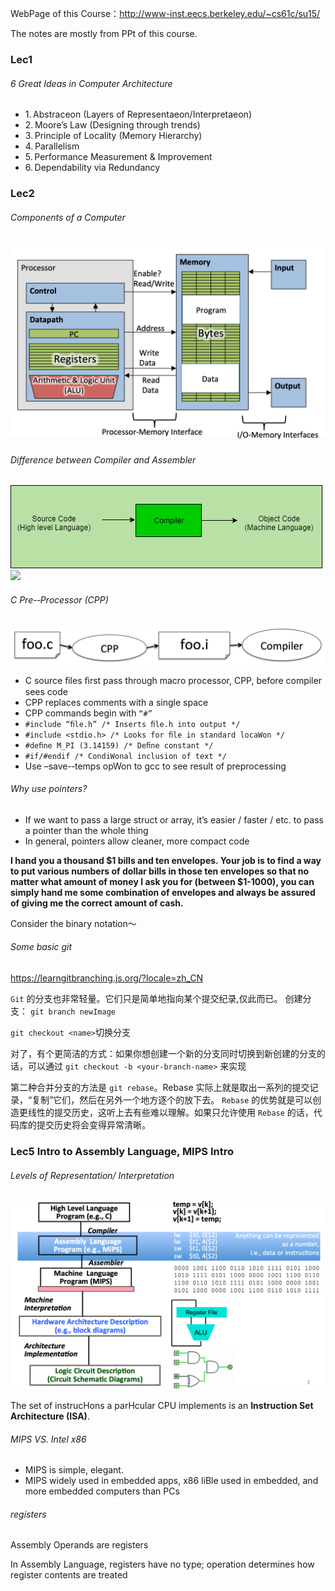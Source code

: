 WebPage of this Course：http://www-inst.eecs.berkeley.edu/~cs61c/su15/

The notes are mostly from PPt
of this course.
### Lec1

###### 6 Great Ideas in Computer Architecture
* 1. Abstraceon (Layers of Representaeon/Interpretaeon)
* 2. Moore’s Law (Designing through trends)
* 3. Principle of Locality (Memory Hierarchy)
* 4. Parallelism
* 5. Performance Measurement & Improvement
* 6. Dependability via Redundancy


### Lec2

###### Components of a Computer
![](./Images/1.png)

###### Difference between Compiler and Assembler
![](./Images/2.png)
![](./Images/3.png)

###### C Pre-­‐Processor (CPP)
![](./Images/4.png)
* C source ﬁles ﬁrst pass through macro processor, CPP, before compiler sees code
* CPP replaces comments with a single space
* CPP commands begin with `“#”`
* `#include “ﬁle.h” /* Inserts ﬁle.h into output */`
* `#include <stdio.h> /* Looks for ﬁle in standard locaWon */`
* `#deﬁne M_PI (3.14159) /* Deﬁne constant */`
* `#if/#endif /* CondiWonal inclusion of text */`
* Use –save-­‐temps opWon to gcc to see result of preprocessing


###### Why use pointers?
* If we want to pass a large struct or array, it’s easier / faster / etc. to pass a pointer than the whole thing
* In general, pointers allow cleaner, more compact code


**I hand you a thousand \$1 bills and ten envelopes. Your job is to find a way to put various numbers of dollar bills in those ten envelopes so that no matter what amount of money I ask you for (between $1-1000), you can simply hand me some combination of envelopes and always be assured of giving me the correct amount of cash.**

Consider the binary notation～


###### Some basic git

https://learngitbranching.js.org/?locale=zh_CN

`Git` 的分支也非常轻量。它们只是简单地指向某个提交纪录,仅此而已。
创建分支：
`git branch newImage`

`git checkout <name>`切换分支

对了，有个更简洁的方式：如果你想创建一个新的分支同时切换到新创建的分支的话，可以通过 `git checkout -b <your-branch-name>` 来实现

第二种合并分支的方法是 `git rebase`。Rebase 实际上就是取出一系列的提交记录，“复制”它们，然后在另外一个地方逐个的放下去。
`Rebase` 的优势就是可以创造更线性的提交历史，这听上去有些难以理解。如果只允许使用 `Rebase` 的话，代码库的提交历史将会变得异常清晰。


### Lec5 Intro to Assembly Language, MIPS Intro

###### Levels of Representation/ Interpretation
![Levels of RepresentaHon/ InterpretaHon](./Images/5.png)


The set of instrucHons a parHcular CPU implements is an **Instruction Set Architecture (ISA)**.

###### MIPS VS. Intel x86
* MIPS is simple, elegant.
* MIPS widely used in embedded apps, x86 liBle used in embedded, and more embedded computers than PCs

###### registers
Assembly Operands are registers

In Assembly Language, registers have no type; operation determines how register contents are treated
